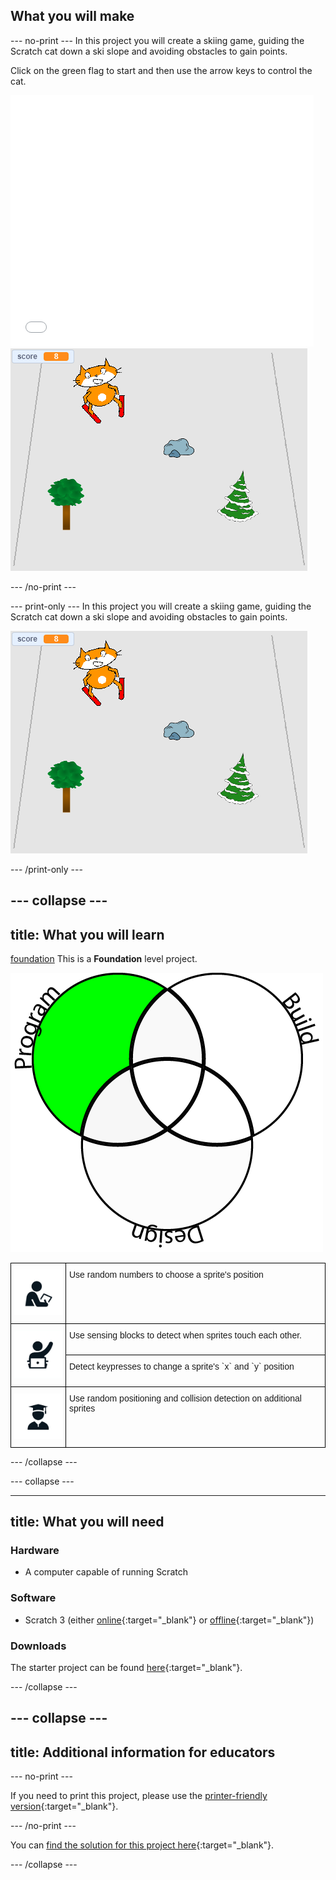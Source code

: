 ## What you will make

--- no-print ---
In this project you will create a skiing game, guiding the Scratch cat down a ski slope and avoiding obstacles to gain points.

Click on the green flag to start and then use the arrow keys to control the cat.
<div class="scratch-preview">
  <iframe allowtransparency="true" width="485" height="402" src="//scratch.mit.edu/projects/embed/281116583/?autostart=false" frameborder="0" scrolling="no"></iframe>
  <img src="images/skiing-final.png">
</div>

--- /no-print ---

--- print-only ---
In this project you will create a skiing game, guiding the Scratch cat down a ski slope and avoiding obstacles to gain points.

![complete project](images/skiing-final.png)

--- /print-only ---

--- collapse ---
---
title: What you will learn
---

[foundation](images/foundation.png)
This is a **Foundation** level project.

![curriculum](images/curriculum.png)

<html>
<style type="text/css">
.tg  {border-collapse:collapse;border-spacing:0;}
.tg td{font-family:Arial, sans-serif;font-size:14px;padding:10px 5px;border-style:solid;border-width:1px;overflow:hidden;word-break:normal;border-color:black;}
.tg th{font-family:Arial, sans-serif;font-size:14px;font-weight:normal;padding:10px 5px;border-style:solid;border-width:1px;overflow:hidden;word-break:normal;border-color:black;}
.tg .tg-73oq{border-color:#000000;text-align:left;vertical-align:top}
</style>
<table class="tg">
  <tr>
    <td class="tg-73oq"><img src="images/guided.png" width="80"></td>
    <td class="tg-73oq">Use random numbers to choose a sprite's position</td>
  </tr>
  <tr>
    <td class="tg-73oq" rowspan="2"><img src="images/assisted.png" width="80"></td>
    <td class="tg-73oq">Use sensing blocks to detect when sprites touch each other.</td>
  </tr>
  <tr>
  <td class="tg-73oq">Detect keypresses to change a sprite's `x` and `y` position</td>
  </tr>
  <tr>
    <td class="tg-73oq"><img src="images/independent.png" width="80"></td>
    <td class="tg-73oq">Use random positioning and collision detection on additional sprites</td>
  </tr>
</table>
</html>















--- /collapse ---

--- collapse ---

---
title: What you will need
---

### Hardware

+ A computer capable of running Scratch

### Software

+ Scratch 3 (either [online](http://rpf.io/scratchon){:target="_blank"} or [offline](http://rpf.io/scratchoff){:target="_blank"})

### Downloads

The starter project can be found [here](http://rpf.io/p/en/scratch-cat-goes-skiing-go){:target="_blank"}.

--- /collapse ---

--- collapse ---
---
title: Additional information for educators
---

--- no-print ---

If you need to print this project, please use the [printer-friendly version](https://projects.raspberrypi.org/en/projects/scratch-cat-goes-skiing/print){:target="_blank"}.

--- /no-print ---

You can [find the solution for this project here](http://rpf.io/p/en/scratch-cat-goes-skiing-get){:target="_blank"}.

--- /collapse ---
